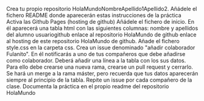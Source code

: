 Crea tu propio repositorio HolaMundoNombreApellido1Apellido2. Añádele el fichero README donde aparecerán estas instrucciones de la práctica
Activa las Github Pages (hosting de github)
Añádele el fichero de inicio. En él aparecerá una tabla html con las siguientes columnas: 
nombre y apellidos del alumno
usuariogithub
enlace al repositorio HolaMundo de github
enlace al hosting de este repositorio HolaMundo de github.
Añade el fichero style.css en la carpeta css. 
Crea un issue denominado "añadir colaborador Fulanito". En él notificarás a uno de tus compañeros que debe añadirse como colaborador. Deberá añadir una línea a la tabla con los sus datos. Para ello debe crearse una nueva rama, crearse un pull request y cerrarlo. Se hará un merge a la rama máster, pero recuerda que tus datos aparecerán  siempre al principio de la tabla.
Repite un issue por cada compañero de la clase.
Documenta la práctica en el propio readme del repositorio HolaMundo
